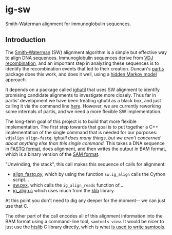# ig-sw

Smith-Waterman alignment for immunoglobulin sequences.

## Introduction

The [Smith-Waterman](https://en.wikipedia.org/wiki/Smith%E2%80%93Waterman_algorithm) (SW) alignment algorithm is a simple but effective way to align DNA sequences.
Immunoglobulin sequences derive from [VDJ recombination](https://en.wikipedia.org/wiki/V(D)J_recombination), and an important step in analyzing these sequences is to identify the recombination events that led to their creation.
Duncan's [partis](https://github.com/psathyrella/partis) package does this work, and does it well, using a [hidden Markov model](https://en.wikipedia.org/wiki/Hidden_Markov_model) approach.

It depends on a package called [ighutil](https://github.com/matsengrp/ighutil) that uses SW alignment to identify promising candidate alignments to investigate more closely.
Thus far in partis' development we have been treating ighutil as a black box, and just calling it via the command line [here](https://github.com/psathyrella/partis/blob/a6737936ee9fd191271485843ca2014b7fc109a7/python/waterer.py#L227).
However, we are currently reworking some internals of partis, and we need a more flexible SW implementation.

The long-term goal of this project is to build that more flexible implementation.
The first step towards that goal is to put together a C++ implementation of the single command that is needed for our purposes: `vdjalign align-fastq`.
*ighutil does many things, but we aren't concerned about anything else than this single command.*
This takes a DNA sequence in [FASTQ format](https://en.wikipedia.org/wiki/FASTQ_format), does alignment, and then writes the output in BAM format, which is a binary version of the [SAM format](https://samtools.github.io/hts-specs/SAMv1.pdf).

"Unwinding, the stack", this call makes this sequence of calls for alignment:
* [align_fastq.py](https://github.com/matsengrp/ighutil/blob/master/python/vdjalign/subcommands/align_fastq.py), which by using the function `sw.ig_align` calls the Cython script...
* [sw.pyx](https://github.com/matsengrp/ighutil/blob/master/python/vdjalign/sw.pyx), which calls the `ig_align_reads` function of...
* [ig_align.c](https://github.com/matsengrp/ighutil/blob/master/python/src/ig_align.c) which uses much from the [klib](https://github.com/attractivechaos/klib) library.

At this point you don't need to dig any deeper for the moment-- we can just use that C.

The other part of the call encodes all of this alignment information into the BAM format using a command-line tool, `samtools view`.
It would be nicer to just use the [htslib](https://github.com/samtools/htslib) C library directly, which is what [is used to write samtools](https://github.com/samtools/samtools/blob/develop/sam_view.c#L231).

